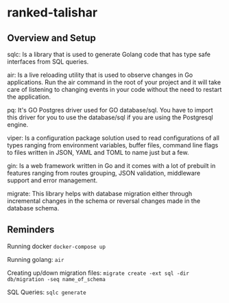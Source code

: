 # ranked-talishar

## Overview and Setup

sqlc: Is a library that is used to generate Golang code that has type safe interfaces from SQL queries.

air: Is a live reloading utility that is used to observe changes in Go applications. Run the air command in the root of your project and it will take care of listening to changing events in your code without the need to restart the application.

pq: It's GO Postgres driver used for GO database/sql. You have to import this driver for you to use the database/sql if you are using the Postgresql engine.

viper: Is a configuration package solution used to read configurations of all types ranging from environment variables, buffer files, command line flags to files written in JSON, YAML and TOML to name just but a few.

gin: Is a web framework written in Go and it comes with a lot of prebuilt in features ranging from routes grouping, JSON validation, middleware support and error management.

migrate: This library helps with database migration either through incremental changes in the schema or reversal changes made in the database schema.

## Reminders
Running docker `docker-compose up`

Running golang: `air`

Creating up/down migration files: `migrate create -ext sql -dir db/migration -seq name_of_schema`

SQL Queries: `sqlc generate`